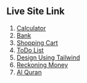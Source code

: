 <h2>Live Site Link</h2>

<ol style="list-style-type: numeric;" class="mx-5 text-md">
            <li><a href="https://sultanulborhan.github.io/practise-session//calculator-simple.html" class="">Calculator</a></li>
            <li><a href="https://sultanulborhan.github.io/practise-session//bank/index.html" class="">Bank</a></li>
            <li><a href="https://sultanulborhan.github.io/practise-session//shopping-cart/index.html" class="">Shopping Cart</a></li>
            <li><a href="https://sultanulborhan.github.io/practise-session//todoList/index.html" class="">ToDo List</a></li>
            <li><a href="https://sultanulborhan.github.io/practise-session//tailwind/index.html" class="">Design Using Tailwind</a></li>
            <li><a href="https://sultanulborhan.github.io/practise-session/reckoning-money/index.html" class="hover:underline">Reckoning Money</a></li>
            <li><a href="https://sultanulborhan.github.io/practise-session/al-quran/index.html" class="hover:underline">Al Quran</a></li>

</ol>
